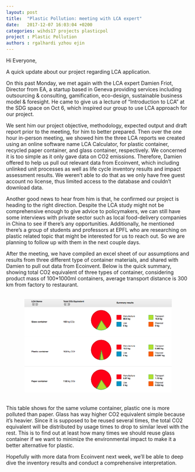 ```yaml
---
layout: post
title:  "Plastic Pollution: meeting with LCA expert"
date:   2017-12-07 16:03:04 +0200
categories: wihds17 projects plasticpol
project : Plastic Pollution
authors : rgalhardi yzhou ejin
---
```

Hi Everyone,

A quick update about our project regarding LCA application. 

On this past Monday, we met again with the LCA expert Damien Friot, Director from EA, a startup based in Geneva providing services including outsourcing & consulting, gamification, eco-design, sustainable business model & foresight. He came to give us a lecture of “Introduction to LCA” at the SDG space on Oct 6, which inspired our group to use LCA approach for our project. 

We sent him our project objective, methodology, expected output and draft report prior to the meeting, for him to better prepared. Then over the one hour in-person meeting, we showed him the three LCA reports we created using an online software name LCA Calculator, for plastic container, recycled paper container, and glass container, respectively. We concerned it is too simple as it only gave data on CO2 emissions. Therefore, Damien offered to help us pull out relevant data from Ecoinvent, which including unlinked unit processes as well as life cycle inventory results and impact assessment results. We weren’t able to do that as we only have free guest account no license, thus limited access to the database and couldn’t download data. 

Another good news to hear from him is that, he confirmed our project is heading to the right direction. Despite the LCA study might not be comprehensive enough to give advice to policymakers, we can still have some interviews with private sector such as local food-delivery companies in China to see if there’s any opportunities. Additionally, he mentioned there’s a group of students and professors at EPFL who are researching on plastic related topic that might be interested for us to reach out. So we are planning to follow up with them in the next couple days.

After the meeting, we have compiled an excel sheet of our assumptions and results from three different type of container materials, and shared with Damien to pull out data from Ecoinvent. Below is the quick summary, showing total CO2 equivalent of three types of container, considering product mass of 100*1000ml containers, average transport distance is 300 km from factory to restaurant.  

<br>
<center><img src="/images/LCA results summary.png" alt="" width="80%"></center>
<br>

This table shows for the same volume container, plastic one is more polluted than paper. Glass has way higher CO2 equivalent simple because it’s heavier. Since it is supposed to be reused several times, the total CO2 equivalent will be distributed by usage times to drop to similar level with the rest. This is to find out at least how many times we should reuse glass container if we want to minimize the environmental impact to make it a better alternative for plastic. 

Hopefully with more data from Ecoinvent next week, we’ll be able to deep dive the inventory results and conduct a comprehensive interpretation. 
